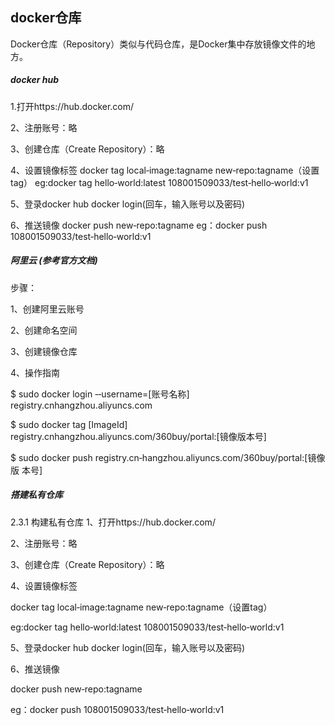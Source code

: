 ## docker仓库

Docker仓库（Repository）类似与代码仓库，是Docker集中存放镜像文件的地方。 

##### docker hub 

1.打开https://hub.docker.com/ 

2、注册账号：略 

3、创建仓库（Create Repository）：略 

4、设置镜像标签 docker tag local‐image:tagname new‐repo:tagname（设置tag） eg:docker tag hello‐world:latest 108001509033/test‐hello‐world:v1 

5、登录docker hub docker login(回车，输入账号以及密码)

6、推送镜像 docker push new‐repo:tagname eg：docker push 108001509033/test‐hello‐world:v1



##### 阿里云 (参考官方文档)

步骤：

1、创建阿里云账号 

2、创建命名空间 

3、创建镜像仓库 

4、操作指南 

$ sudo docker login ‐‐username=[账号名称] registry.cnhangzhou.aliyuncs.com

$ sudo docker tag [ImageId] registry.cnhangzhou.aliyuncs.com/360buy/portal:[镜像版本号] 

$ sudo docker push registry.cn‐hangzhou.aliyuncs.com/360buy/portal:[镜像版 本号]



##### 搭建私有仓库 
2.3.1 构建私有仓库 
1、打开https://hub.docker.com/ 

2、注册账号：略 

3、创建仓库（Create Repository）：略 

4、设置镜像标签 

docker tag local‐image:tagname new‐repo:tagname（设置tag） 

eg:docker tag hello‐world:latest 108001509033/test‐hello‐world:v1 

5、登录docker hub docker login(回车，输入账号以及密码) 

6、推送镜像 

docker push new‐repo:tagname 

eg：docker push 108001509033/test‐hello‐world:v1
